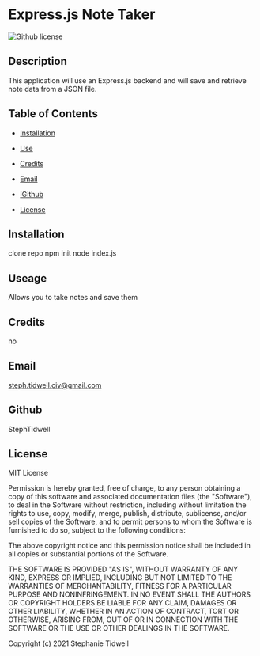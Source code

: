 # Express.js Note Taker

![Github license](https://img.shields.io/badge/License--blue.svg)

## Description

This application will use an Express.js backend and will save and retrieve note data from a JSON file.

## Table of Contents

- [Installation](#installation)
- [Use](#use)
- [Credits](#credits)
- [Email](#email)
- [IGithub](#github)

- [License](#license)

## Installation

clone repo
npm init
node index.js

## Useage

Allows you to take notes and save them

## Credits

no

## Email

steph.tidwell.civ@gmail.com

## Github

StephTidwell

## License

MIT License

Permission is hereby granted, free of charge, to any person obtaining a copy of this software and associated documentation files (the "Software"), to deal in the Software without restriction, including without limitation the rights to use, copy, modify, merge, publish, distribute, sublicense, and/or sell copies of the Software, and to permit persons to whom the Software is furnished to do so, subject to the following conditions:

The above copyright notice and this permission notice shall be included in all copies or substantial portions of the Software.

THE SOFTWARE IS PROVIDED "AS IS", WITHOUT WARRANTY OF ANY KIND, EXPRESS OR IMPLIED, INCLUDING BUT NOT LIMITED TO THE WARRANTIES OF MERCHANTABILITY, FITNESS FOR A PARTICULAR PURPOSE AND NONINFRINGEMENT. IN NO EVENT SHALL THE AUTHORS OR COPYRIGHT HOLDERS BE LIABLE FOR ANY CLAIM, DAMAGES OR OTHER LIABILITY, WHETHER IN AN ACTION OF CONTRACT, TORT OR OTHERWISE, ARISING FROM, OUT OF OR IN CONNECTION WITH THE SOFTWARE OR THE USE OR OTHER DEALINGS IN THE SOFTWARE.

Copyright (c) 2021 Stephanie Tidwell
